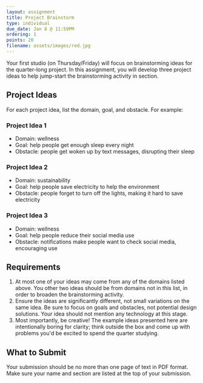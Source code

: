 ```yaml
---
layout: assignment
title: Project Brainstorm
type: individual
due_date: Jan 8 @ 11:59PM
ordering: 1
points: 20
filename: assets/images/red.jpg
---
```


Your first studio (on Thursday/Friday) will focus on brainstorming ideas for the quarter-long project. In this assignment, you will develop three project ideas to help jump-start the brainstorming activity in section. 

## Project Ideas

For each project idea, list the domain, goal, and obstacle. For example:

### Project Idea 1
* Domain: wellness
* Goal: help people get enough sleep every night
* Obstacle: people get woken up by text messages, disrupting their sleep

### Project Idea 2
* Domain: sustainability
* Goal: help people save electricity to help the environment
* Obstacle: people forget to turn off the lights, making it hard to save electricity

### Project Idea 3
* Domain: wellness
* Goal: help people reduce their social media use
* Obstacle: notifications make people want to check social media, encouraging use

## Requirements
1. At most one of your ideas may come from any of the domains listed above. You other two ideas should be from domains not in this list, in order to broaden the brainstorming activity. 
2. Ensure the ideas are significantly different, not small variations on the same idea. Be sure to focus on goals and obstacles, not potential design solutions. Your idea should not mention any technology at this stage.
3. Most importantly, be creative! The example ideas presented here are intentionally boring for clarity; think outside the box and come up with problems you'd be excited to spend the quarter studying.

## What to Submit
Your submission should be no more than one page of text in PDF format. Make sure your name and section are listed at the top of your submission.